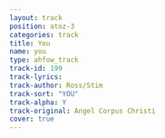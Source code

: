```yaml
---
layout: track
position: atoz-3
categories: track
title: You
name: you
type: ahfow_track
track-id: 199
track-lyrics: 
track-author: Ross/Stim
track-sort: "YOU"
track-alpha: Y
track-original: Angel Corpus Christi
cover: true
---
```

